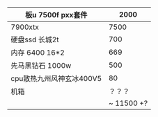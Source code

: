 | 板u 7500f pxx套件        | 2000       |
| ------------------------ | ---------- |
| 7900xtx                  | 7500       |
| 硬盘ssd 长城2t           | 700        |
| 内存 6400 16*2           | 669        |
| 先马黑钻石 1000w         | 500        |
| cpu散热九州风神玄冰400V5 | 80         |
| 机箱                     | ？？？     |
|                          | ~ 11500 +? |

